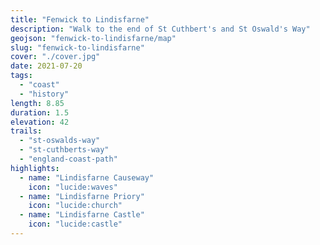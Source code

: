 ```yaml
---
title: "Fenwick to Lindisfarne"
description: "Walk to the end of St Cuthbert's and St Oswald's Way"
geojson: "fenwick-to-lindisfarne/map"
slug: "fenwick-to-lindisfarne"
cover: "./cover.jpg"
date: 2021-07-20
tags:
  - "coast"
  - "history"
length: 8.85
duration: 1.5
elevation: 42
trails:
  - "st-oswalds-way"
  - "st-cuthberts-way"
  - "england-coast-path"
highlights:
  - name: "Lindisfarne Causeway"
    icon: "lucide:waves"
  - name: "Lindisfarne Priory"
    icon: "lucide:church"
  - name: "Lindisfarne Castle"
    icon: "lucide:castle"
---
```

